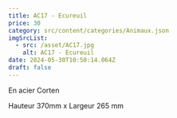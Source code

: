 ```yaml
---
title: AC17 - Ecureuil
price: 30
category: src/content/categories/Animaux.json
imgSrcList:
  - src: /asset/AC17.jpg
    alt: AC17 - Ecureuil
date: 2024-05-30T10:50:14.064Z
draft: false
---
```


En acier Corten

Hauteur 370mm x Largeur 265 mm

